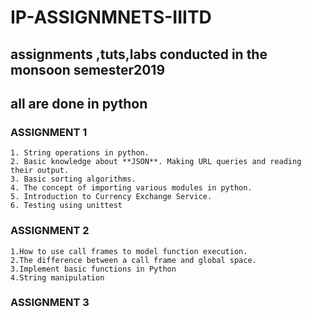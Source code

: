 # IP-ASSIGNMNETS-IIITD
## assignments ,tuts,labs conducted in the monsoon semester2019
## all are done in python
### ASSIGNMENT 1 
	1. String operations in python. 
	2. Basic knowledge about **JSON**. Making URL queries and reading their output. 
	3. Basic sorting algorithms. 
	4. The concept of importing various modules in python. 
	5. Introduction to Currency Exchange Service. 
	6. Testing using unittest 
### **ASSIGNMENT 2**
	1.How to use call frames to model function execution. 
	2.The difference between a call frame and global space. 
	3.Implement basic functions in Python 
	4.String manipulation
### **ASSIGNMENT 3**

  
